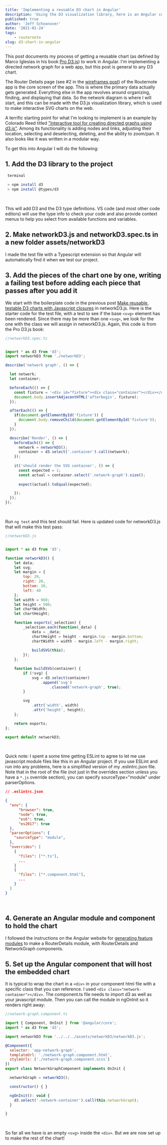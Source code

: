 ```yaml
---
title: 'Implementing a reusable D3 chart in Angular'
description: 'Using the D3 visualization library, here is an Angular component that allows the user to create their own reusable charts.'
published: true
author: 'Jeff Schoonover'
date: '2021-01-24'
tags:
    - routernote
slug: d3-chart-in-angular
---
```


This post documents my process of getting a reusable chart (as defined by Marco Iglesias in his book [Pro D3.js](https://play.google.com/store/books/details?id=DCe7DwAAQBAJ)) to work in Angular.  I'm implementing a directed network graph for a web app, but this post is general to any D3 chart.

The Router Details page (see #2 in the [wireframes post](/posts/2020/12/primary-wireframes-for-routernote/)) of the Routernote app is the core screen of the app.  This is where the primary data actually gets generated.  Everything else in the app revolves around organizing, finding, and displaying that data.  So the network diagram is where I will start, and this can be made with the D3.js visualization library, which is used to make interactive SVG charts on the web.

A terrific starting point for what I'm looking to implement is an example by Colorado Reed titled ["Interactive tool for creating directed graphs using d3.js"](https://bl.ocks.org/cjrd/6863459).  Among its functionality is adding nodes and links, adjusting their location, selecting and deselecting, deleting, and the ability to zoom/pan.  It also looks like it was written in a modular way.

To get this into Angular I will do the following:

## 1. Add the D3 library to the project

```bash
 terminal
 
 > npm install d3
 > npm install @types/d3
```

<br>

This will add D3 and the D3 type definitions.  VS code (and most other code editors) will use the type info to check your code and also provide context menus to help you select from available functions and variables.

## 2. Make networkD3.js and networkD3.spec.ts in a new folder assets/networkD3

I made the test file with a Typescript extension so that Angular will automatically find it when we test our project.

## 3. Add the pieces of the chart one by one, writing a failing test before adding each piece that passes after you add it  

We start with the boilerplate code in the previous post [Make reusable, testable D3 charts with Javascript closures](/posts/2021/01/d3-reusable-charts-made-with-closures) in networkD3.js.  Here is the starter code for the test file, with a test to see if the base `<svg>` element has been rendered.  Since there may be more than one `<svg>`, we look for the one with the class we will assign in networkD3.js.  Again, this code is from the Pro D3.js book:

```js
//networkD3.spec.ts


import * as d3 from 'd3';
import networkD3 from './networkD3';

describe('network graph', () => {

  let network;
  let container;

  beforeEach(() => {
    const fixture = '<div id="fixture"><div class="container"></div></div>';
    document.body.insertAdjacentHTML('afterbegin', fixture);
  });

  afterEach(() => {
    if(document.getElementById('fixture')) {
      document.body.removeChild(document.getElementById('fixture'));
    }
  });

  describe('Render', () => {
    beforeEach(() => {
      network = networkD3();
      container = d3.select('.container').call(network);
    });
    
    it('should render the SVG container', () => {
      const expected = 1;
      const actual = container.select('.network-graph').size();
  
      expect(actual).toEqual(expected);

    });
  });
});
```

<br>

Run `ng test` and this test should fail.  Here is updated code for networkD3.js that will make this test pass:

```js
//networkD3.js


import * as d3 from 'd3';

function networkD3() {
    let data;
    let svg;
    let margin = {
        top: 20,
        right: 20,
        bottom: 30,
        left: 40
    };
    let width = 960;
    let height = 500;
    let chartWidth;
    let chartHeight;

    function exports(_selection) {
        _selection.each(function(_data) {
            data = _data;
            chartHeight = height - margin.top - margin.bottom;
            chartWidth = width - margin.left - margin.right;
     
            buildSVG(this);
        });
    };

    function buildSVG(container) {
        if (!svg) {
            svg = d3.select(container)
                .append('svg')
                    .classed('network-graph', true);
        }

        svg
            .attr('width', width)
            .attr('height', height);
    };

    return exports;
};

export default networkD3;
```

<br>

Quick note: I spent a some time getting ESLint to agree to let me use javascript module files like this in an Angular project.  If you use ESLint and run into any problems, here is a simplified version of my .eslintrc.json file.  Note that in the root of the file (not just in the overrides section unless you have a `*.js` override section), you can specify sourceType="module" under parserOptions.

```json
// .eslintrc.json

{
  "env": {
      "browser": true,
      "node": true,
      "es6": true,
      "es2017": true
  },
  "parserOptions": {
    "sourceType": "module",
  },
  "overrides": [
    {
      "files": ["*.ts"],
      ...
    }
    {
      "files": ["*.component.html"],
      ...
    }
  ]
}
```

<br>

## 4. Generate an Angular module and component to hold the chart

I followed the instructions on the Angular website for [generating feature modules](https://angular.io/guide/feature-modules) to make a RouterDetails module, with RouterDetails and NetworkGraph components.

## 5. Set up the Angular component that will host the embedded chart

It is typical to wrap the chart in a `<div>` in your component html file with a specific class that you can reference.  I used `<div class="network-container"></div>`.  The component.ts file needs to import d3 as well as your javascript module.  Then you can call the module in ngOnInit so it renders right away:  

```js
//network-graph.component.ts

import { Component, OnInit } from '@angular/core';
import * as d3 from 'd3';

import networkD3 from '../../../assets/networkD3/networkD3.js';

@Component({
  selector: 'app-network-graph',
  templateUrl: './network-graph.component.html',
  styleUrls: ['./network-graph.component.scss']
})
export class NetworkGraphComponent implements OnInit {

  networkGraph = networkD3();

  constructor() { }

  ngOnInit(): void {
    d3.select('.network-container').call(this.networkGraph);
  }

}
```

<br>

So far all we have is an empty `<svg>` inside the `<div>`.  But we are now set up to make the rest of the chart!
